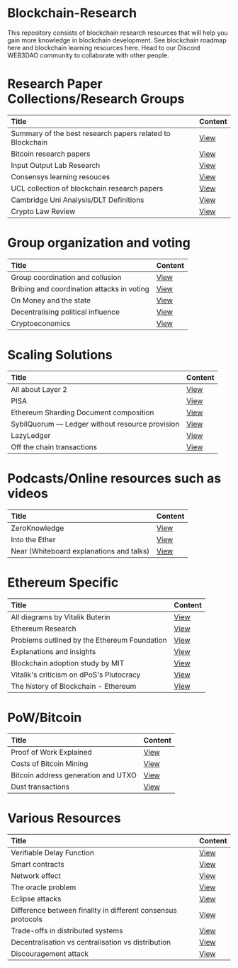 # Blockchain-Research

This repository consists of blockchain research resources that will help you gain more knowledge in blockchain development. See blockchain roadmap here and blockchain learning resources here. Head to our Discord WEB3DAO community to collaborate with other people.

# Research Paper Collections/Research Groups

| Title | Content |
| :-- | --- |
| Summary of the best research papers related to Blockchain | [View](https://www.coinresear.ch/papers/) |
| Bitcoin research papers | [View](https://docs.google.com/spreadsheets/d/1VaWhbAj7hWNdiE73P-W-wrl5a0WNgzjofmZXe0Rh5sg/edit#gid=0)|
| Input Output Lab Research | [View](https://iohk.io/en/research/library/)|
| Consensys learning resouces | [View](https://consensys.net/resources/)|
| UCL collection of blockchain research papers | [View](http://blockchains.cs.ucl.ac.uk/)|
| Cambridge Uni Analysis/DLT Definitions | [View](https://www.jbs.cam.ac.uk/wp-content/uploads/2020/08/2018-10-26-conceptualising-dlt-systems.pdf)
| Crypto Law Review | [View](https://medium.com/cryptolawreview)|

# Group organization and voting

| Title | Content |
| :-- | --- |
| Group coordination and collusion | [View](https://poseidon01.ssrn.com/delivery.php)|
| Bribing and coordination attacks in voting | [View](https://vitalik.ca/general/2019/04/03/collusion.html)|
| On Money and the state  | [View](https://owncloud.gwdg.de/index.php/s/GH7p6MDDQerirja)|
| Decentralising political influence | [View](https://papers.ssrn.com/sol3/papers.cfm?abstract_id=2003531)|
| Cryptoeconomics | [View](https://medium.com/econaut/economics-back-into-cryptoeconomics-20471f5ceeea)|


# Scaling Solutions

| Title | Content |
| :-- | --- |
| All about Layer 2 | [View](https://nms.kcl.ac.uk/patrick.mccorry/SoKoffchain.pdf)|
| PISA | [View](https://docs.google.com/presentation/d/16aew3icBaj7ZPvUQTgNl83uBIeBSjihRstFE4Ry1cfo/edit#slide=id.g467367188c_0_3)|
| Ethereum Sharding Document composition | [View](https://notes.ethereum.org/oa8wCimaTPGBl2nHuBTXWQ?view)|
| SybilQuorum — Ledger without resource provision | [View](https://arxiv.org/pdf/1906.12237.pdf)|
| LazyLedger | [View](https://arxiv.org/pdf/1905.09274.pdf)|
| Off the chain transactions | [View](https://nms.kcl.ac.uk/patrick.mccorry/SoKoffchain.pdf)|

# Podcasts/Online resources such as videos

| Title | Content |
| :-- | --- |
| ZeroKnowledge | [View](https://zeroknowledge.fm/)|
| Into the Ether | [View](https://podcast.ethhub.io/)|
| Near (Whiteboard explanations and talks) | [View](https://www.youtube.com/channel/UCuKdIYVN8iE3fv8alyk1aMw)|

# Ethereum Specific

| Title | Content |
| :-- | --- |
| All diagrams by Vitalik Buterin  | [View](https://github.com/vbuterin/diagrams)|
| Ethereum Research | [View](https://ethresear.ch/)|
| Problems outlined by the Ethereum Foundation | [View](https://github.com/ethereum/research/wiki/Problems)|
| Explanations and insights | [View](https://business.udemy.com/)|
| Blockchain adoption study by MIT | [View](https://papers.ssrn.com/sol3/papers.cfm?abstract_id=2822729)|
| Vitalik's criticism on dPoS's Plutocracy | [View](https://vitalik.ca/general/2018/03/28/plutocracy.html)|
| The history of Blockchain - Ethereum | [View](https://www.newyorker.com/magazine/2018/10/22/the-prophets-of-cryptocurrency-survey-the-boom-and-bust)|

# PoW/Bitcoin

| Title | Content |
| :-- | --- |
| Proof of Work Explained | [View](https://www.cs.usfca.edu/~mmalensek/cs686/schedule/lectures/CS686-BigData-L15.pdf)|
| Costs of Bitcoin Mining | [View](http://blockchain.cs.ucl.ac.uk/wp-content/uploads/2016/11/P2PFISY2016_paper_26.pdf)|
| Bitcoin address generation and UTXO | [View](https://bitzuma.com/posts/five-ways-to-lose-money-with-bitcoin-change-addresses/)|
| Dust transactions | [View](https://royalsocietypublishing.org/doi/10.1098/rsos.180817)|

# Various Resources

| Title | Content |
| :-- | --- |
| Verifiable Delay Function | [View](https://docs.google.com/presentation/d/13OAGL42yzOvQUKvJJ0EBsAAne25yA7sv9RC8FfPhtyo/edit#slide=id.g3f90e05912_0_226)|
| Smart contracts | [View](https://www.cftc.gov/sites/default/files/2018-11/LabCFTC_PrimerSmartContracts112718.pdf)|
| Network effect | [View](http://evandsadler.com/Networks%2005%20-%20Network%20Effects%20Part%201.pdf)|
| The oracle problem | [View](https://qconlondon.com/system/files/presentation-slides/qcon_slides_-_paul_sztorc.pdf)|
| Eclipse attacks | [View](https://eprint.iacr.org/2018/236.pdf)|
| Difference between finality in different consensus protocols | [View](https://medium.com/eosio/dpos-bft-pipelined-byzantine-fault-tolerance-8a0634a270ba)|
| Trade-offs in distributed systems | [View](https://groups.csail.mit.edu/tds/papers/Lynch/jacm85.pdf)|
| Decentralisation vs centralisation vs distribution | [View](https://medium.com/@VitalikButerin/the-meaning-of-decentralization-a0c92b76a274)|
| Discouragement attack | [View](https://hackingresear.ch/discouragement-attacks/)|


